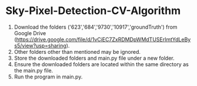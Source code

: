 ﻿# Sky-Pixel-Detection-CV-Algorithm
1. Download the folders ('623','684','9730','10917','groundTruth') from Google Drive (https://drive.google.com/file/d/1vCiEC7ZxRDMDpWMdTUSErImtYdLeBys5/view?usp=sharing).
2. Other folders other than mentioned may be ignored. 
3. Store the downloaded folders and main.py file under a new folder. 
4. Ensure the downloaded folders are located within the same directory as the main.py file. 
5. Run the program in main.py. 

